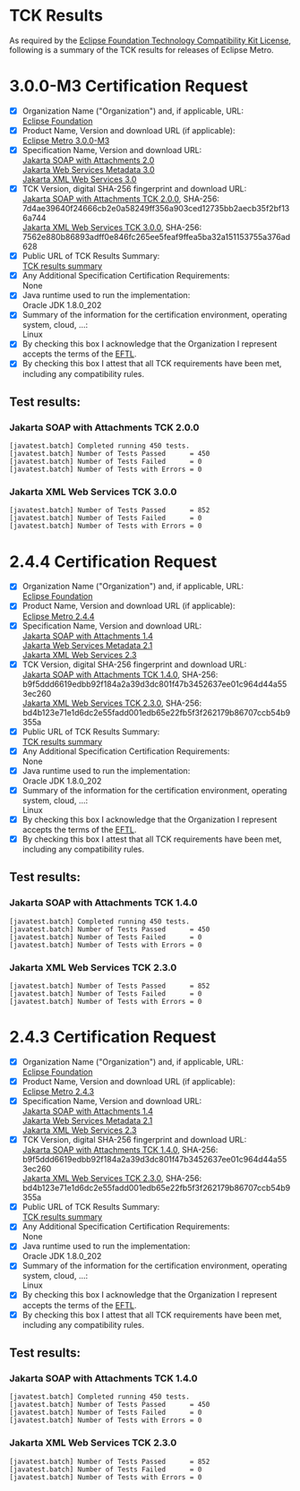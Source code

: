 TCK Results
===========

As required by the
[Eclipse Foundation Technology Compatibility Kit License](https://www.eclipse.org/legal/tck.php),
following is a summary of the TCK results for releases of Eclipse Metro.

# 3.0.0-M3 Certification Request

- [x] Organization Name ("Organization") and, if applicable, URL:<br/>
  [Eclipse Foundation](https://www.eclipse.org/)
- [x] Product Name, Version and download URL (if applicable):<br/>
  [Eclipse Metro 3.0.0-M3](index.html)
- [x] Specification Name, Version and download URL:<br/>
   [Jakarta SOAP with Attachments 2.0](https://jakarta.ee/specifications/soap-attachments/2.0/)<br/>
   [Jakarta Web Services Metadata 3.0](https://jakarta.ee/specifications/web-services-metadata/3.0/)<br/>
   [Jakarta XML Web Services 3.0](https://jakarta.ee/specifications/xml-web-services/3.0/)
- [x] TCK Version, digital SHA-256 fingerprint and download URL:<br/>
  [Jakarta SOAP with Attachments TCK 2.0.0](https://download.eclipse.org/jakartaee/soap-attachments/2.0/jakarta-soap-tck-2.0.0.zip), SHA-256: 7d4ae39640f24666cb2e0a58249ff356a903ced12735bb2aecb35f2bf136a744<br/>
  [Jakarta XML Web Services TCK 3.0.0](https://download.eclipse.org/jakartaee/xml-web-services/3.0/jakarta-xml-ws-tck-3.0.0.zip), SHA-256: 7562e880b86893adff0e846fc265ee5feaf9ffea5ba32a151153755a376ad628
- [x] Public URL of TCK Results Summary:<br/>
  [TCK results summary](TCK-Results.html)
- [x] Any Additional Specification Certification Requirements:<br/>
  None
- [x] Java runtime used to run the implementation:<br/>
  Oracle JDK 1.8.0_202
- [x] Summary of the information for the certification environment, operating system, cloud, ...:<br/>
  Linux
- [x] By checking this box I acknowledge that the Organization I represent accepts the terms of the [EFTL](https://www.eclipse.org/legal/tck.php).
- [x] By checking this box I attest that all TCK requirements have been met, including any compatibility rules.

## Test results:

### Jakarta SOAP with Attachments TCK 2.0.0
```
[javatest.batch] Completed running 450 tests.
[javatest.batch] Number of Tests Passed      = 450
[javatest.batch] Number of Tests Failed      = 0
[javatest.batch] Number of Tests with Errors = 0
```

### Jakarta XML Web Services TCK 3.0.0
```
[javatest.batch] Number of Tests Passed      = 852
[javatest.batch] Number of Tests Failed      = 0
[javatest.batch] Number of Tests with Errors = 0
```

# 2.4.4 Certification Request

- [x] Organization Name ("Organization") and, if applicable, URL:<br/>
  [Eclipse Foundation](https://www.eclipse.org/)
- [x] Product Name, Version and download URL (if applicable):<br/>
  [Eclipse Metro 2.4.4](index.html)
- [x] Specification Name, Version and download URL:<br/>
   [Jakarta SOAP with Attachments 1.4](https://jakarta.ee/specifications/soap-attachments/1.4/)<br/>
   [Jakarta Web Services Metadata 2.1](https://jakarta.ee/specifications/web-services-metadata/2.1/)<br/>
   [Jakarta XML Web Services 2.3](https://jakarta.ee/specifications/xml-web-services/2.3/)
- [x] TCK Version, digital SHA-256 fingerprint and download URL:<br/>
  [Jakarta SOAP with Attachments TCK 1.4.0](https://download.eclipse.org/jakartaee/soap-attachments/1.4/jakarta-soap-tck-1.4.0.zip), SHA-256: b9f5ddd6619edbb92f184a2a39d3dc801f47b3452637ee01c964d44a553ec260<br/>
  [Jakarta XML Web Services TCK 2.3.0](https://download.eclipse.org/jakartaee/xml-web-services/2.3/jakarta-xml-ws-tck-2.3.0.zip), SHA-256: bd4b123e71e1d6dc2e55fadd001edb65e22fb5f3f262179b86707ccb54b9355a
- [x] Public URL of TCK Results Summary:<br/>
  [TCK results summary](TCK-Results.html)
- [x] Any Additional Specification Certification Requirements:<br/>
  None
- [x] Java runtime used to run the implementation:<br/>
  Oracle JDK 1.8.0_202
- [x] Summary of the information for the certification environment, operating system, cloud, ...:<br/>
  Linux
- [x] By checking this box I acknowledge that the Organization I represent accepts the terms of the [EFTL](https://www.eclipse.org/legal/tck.php).
- [x] By checking this box I attest that all TCK requirements have been met, including any compatibility rules.

## Test results:

### Jakarta SOAP with Attachments TCK 1.4.0
```
[javatest.batch] Completed running 450 tests.
[javatest.batch] Number of Tests Passed      = 450
[javatest.batch] Number of Tests Failed      = 0
[javatest.batch] Number of Tests with Errors = 0
```

### Jakarta XML Web Services TCK 2.3.0
```
[javatest.batch] Number of Tests Passed      = 852
[javatest.batch] Number of Tests Failed      = 0
[javatest.batch] Number of Tests with Errors = 0
```


# 2.4.3 Certification Request

- [x] Organization Name ("Organization") and, if applicable, URL:<br/>
  [Eclipse Foundation](https://www.eclipse.org/)
- [x] Product Name, Version and download URL (if applicable):<br/>
  [Eclipse Metro 2.4.3](index.html)
- [x] Specification Name, Version and download URL:<br/>
   [Jakarta SOAP with Attachments 1.4](https://jakarta.ee/specifications/soap-attachments/1.4/)<br/>
   [Jakarta Web Services Metadata 2.1](https://jakarta.ee/specifications/web-services-metadata/2.1/)<br/>
   [Jakarta XML Web Services 2.3](https://jakarta.ee/specifications/xml-web-services/2.3/)
- [x] TCK Version, digital SHA-256 fingerprint and download URL:<br/>
  [Jakarta SOAP with Attachments TCK 1.4.0](https://download.eclipse.org/jakartaee/soap-attachments/1.4/jakarta-soap-tck-1.4.0.zip), SHA-256: b9f5ddd6619edbb92f184a2a39d3dc801f47b3452637ee01c964d44a553ec260<br/>
  [Jakarta XML Web Services TCK 2.3.0](https://download.eclipse.org/jakartaee/xml-web-services/2.3/jakarta-xml-ws-tck-2.3.0.zip), SHA-256: bd4b123e71e1d6dc2e55fadd001edb65e22fb5f3f262179b86707ccb54b9355a
- [x] Public URL of TCK Results Summary:<br/>
  [TCK results summary](TCK-Results.html)
- [x] Any Additional Specification Certification Requirements:<br/>
  None
- [x] Java runtime used to run the implementation:<br/>
  Oracle JDK 1.8.0_202
- [x] Summary of the information for the certification environment, operating system, cloud, ...:<br/>
  Linux
- [x] By checking this box I acknowledge that the Organization I represent accepts the terms of the [EFTL](https://www.eclipse.org/legal/tck.php).
- [x] By checking this box I attest that all TCK requirements have been met, including any compatibility rules.

## Test results:

### Jakarta SOAP with Attachments TCK 1.4.0
```
[javatest.batch] Completed running 450 tests.
[javatest.batch] Number of Tests Passed      = 450
[javatest.batch] Number of Tests Failed      = 0
[javatest.batch] Number of Tests with Errors = 0
```

### Jakarta XML Web Services TCK 2.3.0
```
[javatest.batch] Number of Tests Passed      = 852
[javatest.batch] Number of Tests Failed      = 0
[javatest.batch] Number of Tests with Errors = 0
```
